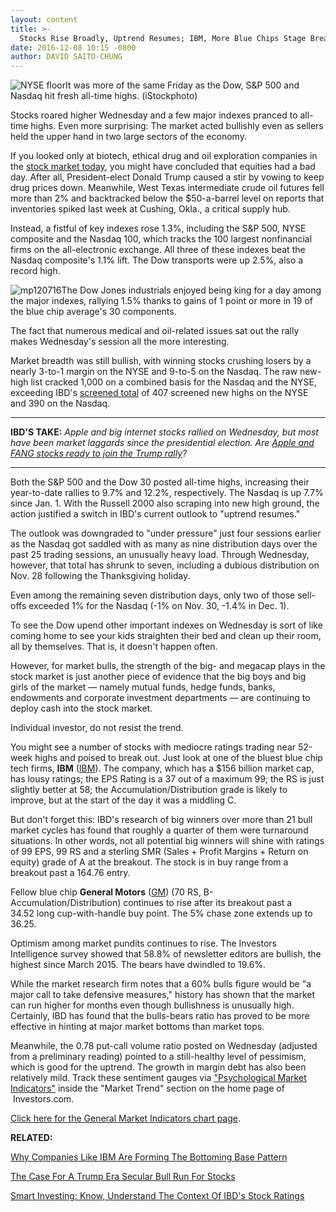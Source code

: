 ```yaml
---
layout: content
title: >-
  Stocks Rise Broadly, Uptrend Resumes; IBM, More Blue Chips Stage Breakouts
date: 2016-12-08 10:15 -0800
author: DAVID SAITO-CHUNG
---
```






![NYSE floor](https://www.investors.com/wp-content/uploads/2016/07/stock-nyse-1-iStock.jpg)It was more of the same Friday as the Dow, S&P 500 and Nasdaq hit fresh all-time highs. (iStockphoto)









Stocks roared higher Wednesday and a few major indexes pranced to all-time highs. Even more surprising: The market acted bullishly even as sellers held the upper hand in two large sectors of the economy.


If you looked only at biotech, ethical drug and oil exploration companies in the [stock market today](https://www.investors.com/category/market-trend/stock-market-today/), you might have concluded that equities had a bad day. After all, President-elect Donald Trump caused a stir by vowing to keep drug prices down. Meanwhile, West Texas intermediate crude oil futures fell more than 2% and backtracked below the $50-a-barrel level on reports that inventories spiked last week at Cushing, Okla., a critical supply hub.


Instead, a fistful of key indexes rose 1.3%, including the S&P 500, NYSE composite and the Nasdaq 100, which tracks the 100 largest nonfinancial firms on the all-electronic exchange. All three of these indexes beat the Nasdaq composite's 1.1% lift. The Dow transports were up 2.5%, also a record high.


![mp120716](https://www.investors.com/wp-content/uploads/2016/12/MP120716-155x300.png)The Dow Jones industrials enjoyed being king for a day among the major indexes, rallying 1.5% thanks to gains of 1 point or more in 19 of the blue chip average's 30 components.


The fact that numerous medical and oil-related issues sat out the rally makes Wednesday's session all the more interesting.


Market breadth was still bullish, with winning stocks crushing losers by a nearly 3-to-1 margin on the NYSE and 9-to-5 on the Nasdaq. The raw new-high list cracked 1,000 on a combined basis for the Nasdaq and the NYSE, exceeding IBD's [screened total](https://www.investors.com/data-tables/new-high-list-dec-06-2016/) of 407 screened new highs on the NYSE and 390 on the Nasdaq.




---


**IBD'S TAKE:** *Apple and big internet stocks rallied on Wednesday, but most have been market laggards since the presidential election. Are [Apple and FANG stocks ready to join the Trump rally](https://www.investors.com/news/technology/are-apple-fang-stocks-ready-to-join-the-trump-rally/)?*




---


Both the S&P 500 and the Dow 30 posted all-time highs, increasing their year-to-date rallies to 9.7% and 12.2%, respectively. The Nasdaq is up 7.7% since Jan. 1. With the Russell 2000 also scraping into new high ground, the action justified a switch in IBD's current outlook to "uptrend resumes."


The outlook was downgraded to "under pressure" just four sessions earlier as the Nasdaq got saddled with as many as nine distribution days over the past 25 trading sessions, an unusually heavy load. Through Wednesday, however, that total has shrunk to seven, including a dubious distribution on Nov. 28 following the Thanksgiving holiday.


Even among the remaining seven distribution days, only two of those sell-offs exceeded 1% for the Nasdaq (-1% on Nov. 30, -1.4% in Dec. 1).


To see the Dow upend other important indexes on Wednesday is sort of like coming home to see your kids straighten their bed and clean up their room, all by themselves. That is, it doesn't happen often.


However, for market bulls, the strength of the big- and megacap plays in the stock market is just another piece of evidence that the big boys and big girls of the market — namely mutual funds, hedge funds, banks, endowments and corporate investment departments — are continuing to deploy cash into the stock market.


Individual investor, do not resist the trend.


You might see a number of stocks with mediocre ratings trading near 52-week highs and poised to break out. Just look at one of the bluest blue chip tech firms, **IBM** ([IBM](https://research.investors.com/quote.aspx?symbol=IBM)). The company, which has a $156 billion market cap, has lousy ratings; the EPS Rating is a 37 out of a maximum 99; the RS is just slightly better at 58; the Accumulation/Distribution grade is likely to improve, but at the start of the day it was a middling C.


 But don't forget this: IBD's research of big winners over more than 21 bull market cycles has found that roughly a quarter of them were turnaround situations. In other words, not all potential big winners will shine with ratings of 99 EPS, 99 RS and a sterling SMR (Sales + Profit Margins + Return on equity) grade of A at the breakout.
The stock is in buy range from a breakout past a 164.76 entry.


Fellow blue chip **General Motors** ([GM](https://research.investors.com/quote.aspx?symbol=GM)) (70 RS, B- Accumulation/Distribution) continues to rise after its breakout past a 34.52 long cup-with-handle buy point. The 5% chase zone extends up to 36.25.


Optimism among market pundits continues to rise. The Investors Intelligence survey showed that 58.8% of newsletter editors are bullish, the highest since March 2015. The bears have dwindled to 19.6%.


While the market research firm notes that a 60% bulls figure would be "a major call to take defensive measures," history has shown that the market can run higher for months even though bullishness is unusually high. Certainly, IBD has found that the bulls-bears ratio has proved to be more effective in hinting at major market bottoms than market tops.


Meanwhile, the 0.78 put-call volume ratio posted on Wednesday (adjusted from a preliminary reading) pointed to a still-healthy level of pessimism, which is good for the uptrend. The growth in margin debt has also been relatively mild. Track these sentiment gauges via ["Psychological Market Indicators"](http://research.investors.com/psychological-market-indicators/) inside the "Market Trend" section on the home page of  Investors.com.


[Click here for the General Market Indicators chart page](https://www.investors.com/wp-content/uploads/2016/12/IBD0712152927GMI-1.pdf).


**RELATED:**


[Why Companies Like IBM Are Forming The Bottoming Base Pattern](https://www.investors.com/how-to-invest/investors-corner/investing-after-a-market-deep-freeze-how-to-spot-the-bottoming-base/)


[The Case For A Trump Era Secular Bull Run For Stocks](https://www.investors.com/news/trump-win-stocks-rise-new-bull-market/)


[Smart Investing: Know, Understand The Context Of IBD's Stock Ratings](https://www.investors.com/how-to-invest/investors-corner/investing-to-win-how-to-use-ibds-eps-rs-ratings-correctly/)




